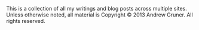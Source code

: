 This is a collection of all my writings and blog posts across multiple sites. Unless otherwise noted, all material is Copyright © 2013 Andrew Gruner. All rights reserved.